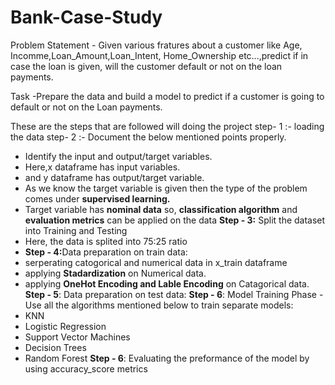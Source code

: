 # Bank-Case-Study
Problem Statement - Given various fratures about a customer like Age, Incomme,Loan_Amount,Loan_Intent, Home_Ownership etc...,predict if in case the loan is given, will the customer default or not on the loan payments.

Task -Prepare the data and build a model to predict if a customer is going to default or not on the Loan payments.

These are the steps that are followed will doing the project
step- 1 :- loading the data
step- 2 :- Document the below mentioned points properly.
 - Identify the input and output/target variables.
 - Here,x dataframe has input variables.
 - and y dataframe has output/target variable.
 - As we know the target variable is given then the type of the problem comes under __supervised learning.__
 - Target variable has __nominal data__ so, __classification algorithm__ and __evaluation metrics__ can be applied on the data
<b>Step - 3:</b> Split the dataset into Training and Testing
- Here, the data is splited into 75:25 ratio
- <b>Step - 4:</b>Data preparation on train data:
- serperating catogorical and numerical data in x_train dataframe
- applying __Stadardization__ on Numerical data.
- applying __OneHot Encoding and Lable Encoding__ on Catagorical data.
<b>Step - 5</b>: Data preparation on test data:
<b>Step - 6</b>: Model Training Phase - Use all the algorithms mentioned below to train separate models:
- KNN
- Logistic Regression
- Support Vector Machines
- Decision Trees
- Random Forest
<b>Step - 6</b>: Evaluating the preformance of the model by using accuracy_score metrics
